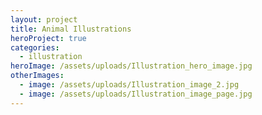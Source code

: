 ```yaml
---
layout: project
title: Animal Illustrations
heroProject: true
categories:
  - illustration
heroImage: /assets/uploads/Illustration_hero_image.jpg
otherImages:
  - image: /assets/uploads/Illustration_image_2.jpg
  - image: /assets/uploads/Illustration_image_page.jpg
---
```

